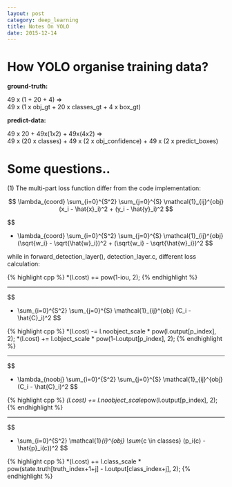 ```yaml
---
layout: post
category: deep_learning
title: Notes On YOLO
date: 2015-12-14
---
```


# How YOLO organise training data?

**ground-truth:**

49 x (1 + 20 + 4) =>  <br />
  49 x (1 x obj_gt + 20 x classes_gt + 4 x box_gt)

**predict-data:**

49 x 20 + 49x(1x2) + 49x(4x2) =>  <br /> 
  49 x (20 x classes) + 49 x (2 x obj_confidence) + 49 x (2 x predict_boxes)
  
# Some questions..

(1) The multi-part loss function differ from the code implementation:

$$
\lambda_{coord} \sum_{i=0}^{S^2} \sum_{j=0}^{S} \mathcal{1}_{ij}^{obj} (x_i - \hat{x}_i)^2 + (y_i - \hat{y}_i)^2 
$$

$$
+ \lambda_{coord} \sum_{i=0}^{S^2} \sum_{j=0}^{S} \mathcal{1}_{ij}^{obj} (\sqrt{w_i} - \sqrt{\hat{w}_i})^2 + (\sqrt{w_i} - \sqrt{\hat{w}_i})^2
$$

while in forward_detection_layer(), detection_layer.c, different loss calculation:

{% highlight cpp %}
*(l.cost) += pow(1-iou, 2);
{% endhighlight %}

- - -

$$
+ \sum_{i=0}^{S^2} \sum_{j=0}^{S} \mathcal{1}_{ij}^{obj} (C_i - \hat{C}_i)^2 
$$

{% highlight cpp %}
*(l.cost) -= l.noobject_scale * pow(l.output[p_index], 2);
*(l.cost) += l.object_scale * pow(1-l.output[p_index], 2);
{% endhighlight %}

- - -

$$
+ \lambda_{noobj} \sum_{i=0}^{S^2} \sum_{j=0}^{S} \mathcal{1}_{ij}^{obj} (C_i - \hat{C}_i)^2 
$$

{% highlight cpp %}
*(l.cost) += l.noobject_scale*pow(l.output[p_index], 2);
{% endhighlight %}

- - -

$$
+ \sum_{i=0}^{S^2} \mathcal{1}_{i}^{obj} \sum_{c \in classes} (p_i(c) - \hat{p}_i(c))^2 
$$

{% highlight cpp %}
*(l.cost) += l.class_scale * pow(state.truth[truth_index+1+j] - l.output[class_index+j], 2);
{% endhighlight %}